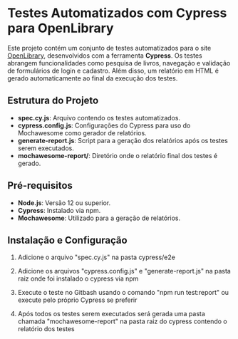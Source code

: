 # Testes Automatizados com Cypress para OpenLibrary

Este projeto contém um conjunto de testes automatizados para o site [OpenLibrary](https://openlibrary.org/), desenvolvidos com a ferramenta **Cypress**. Os testes abrangem funcionalidades como pesquisa de livros, navegação e validação de formulários de login e cadastro. Além disso, um relatório em HTML é gerado automaticamente ao final da execução dos testes.

## Estrutura do Projeto

- **spec.cy.js**: Arquivo contendo os testes automatizados.
- **cypress.config.js**: Configurações do Cypress para uso do Mochawesome como gerador de relatórios.
- **generate-report.js**: Script para a geração dos relatórios após os testes serem executados.
- **mochawesome-report/**: Diretório onde o relatório final dos testes é gerado.

## Pré-requisitos

- **Node.js**: Versão 12 ou superior.
- **Cypress**: Instalado via npm.
- **Mochawesome**: Utilizado para a geração de relatórios.

## Instalação e Configuração

1. Adicione o arquivo "spec.cy.js" na pasta cypress/e2e

2. Adicione os arquivos "cypress.config.js" e "generate-report.js" na pasta raiz onde foi instalado o cypress via npm

3. Execute o teste no Gitbash usando o comando "npm run test:report" ou execute pelo próprio Cypress se preferir

4. Após todos os testes serem executados será gerada uma pasta chamada "mochawesome-report" na pasta raiz do cypress contendo o relatório dos testes
